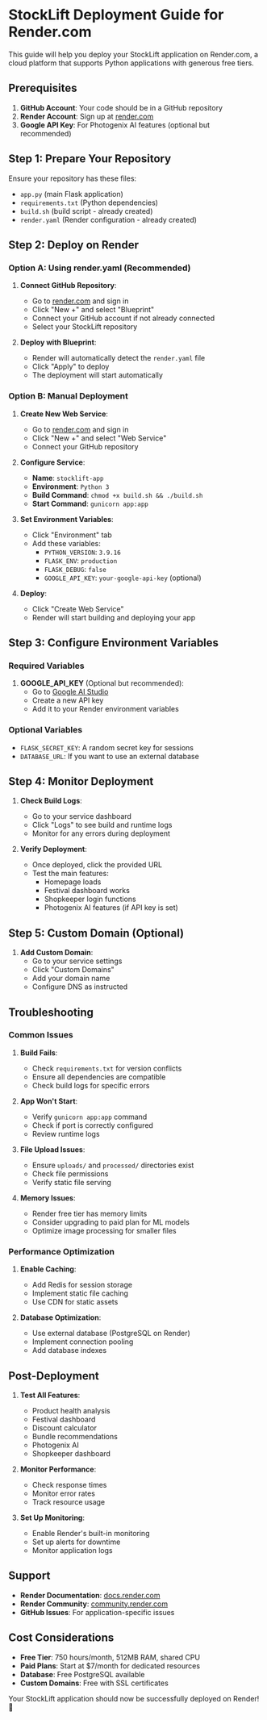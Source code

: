 # StockLift Deployment Guide for Render.com

This guide will help you deploy your StockLift application on Render.com, a cloud platform that supports Python applications with generous free tiers.

## Prerequisites

1. **GitHub Account**: Your code should be in a GitHub repository
2. **Render Account**: Sign up at [render.com](https://render.com)
3. **Google API Key**: For Photogenix AI features (optional but recommended)

## Step 1: Prepare Your Repository

Ensure your repository has these files:
- `app.py` (main Flask application)
- `requirements.txt` (Python dependencies)
- `build.sh` (build script - already created)
- `render.yaml` (Render configuration - already created)

## Step 2: Deploy on Render

### Option A: Using render.yaml (Recommended)

1. **Connect GitHub Repository**:
   - Go to [render.com](https://render.com) and sign in
   - Click "New +" and select "Blueprint"
   - Connect your GitHub account if not already connected
   - Select your StockLift repository

2. **Deploy with Blueprint**:
   - Render will automatically detect the `render.yaml` file
   - Click "Apply" to deploy
   - The deployment will start automatically

### Option B: Manual Deployment

1. **Create New Web Service**:
   - Go to [render.com](https://render.com) and sign in
   - Click "New +" and select "Web Service"
   - Connect your GitHub repository

2. **Configure Service**:
   - **Name**: `stocklift-app`
   - **Environment**: `Python 3`
   - **Build Command**: `chmod +x build.sh && ./build.sh`
   - **Start Command**: `gunicorn app:app`

3. **Set Environment Variables**:
   - Click "Environment" tab
   - Add these variables:
     - `PYTHON_VERSION`: `3.9.16`
     - `FLASK_ENV`: `production`
     - `FLASK_DEBUG`: `false`
     - `GOOGLE_API_KEY`: `your-google-api-key` (optional)

4. **Deploy**:
   - Click "Create Web Service"
   - Render will start building and deploying your app

## Step 3: Configure Environment Variables

### Required Variables

1. **GOOGLE_API_KEY** (Optional but recommended):
   - Go to [Google AI Studio](https://makersuite.google.com/app/apikey)
   - Create a new API key
   - Add it to your Render environment variables

### Optional Variables

- `FLASK_SECRET_KEY`: A random secret key for sessions
- `DATABASE_URL`: If you want to use an external database

## Step 4: Monitor Deployment

1. **Check Build Logs**:
   - Go to your service dashboard
   - Click "Logs" to see build and runtime logs
   - Monitor for any errors during deployment

2. **Verify Deployment**:
   - Once deployed, click the provided URL
   - Test the main features:
     - Homepage loads
     - Festival dashboard works
     - Shopkeeper login functions
     - Photogenix AI features (if API key is set)

## Step 5: Custom Domain (Optional)

1. **Add Custom Domain**:
   - Go to your service settings
   - Click "Custom Domains"
   - Add your domain name
   - Configure DNS as instructed

## Troubleshooting

### Common Issues

1. **Build Fails**:
   - Check `requirements.txt` for version conflicts
   - Ensure all dependencies are compatible
   - Check build logs for specific errors

2. **App Won't Start**:
   - Verify `gunicorn app:app` command
   - Check if port is correctly configured
   - Review runtime logs

3. **File Upload Issues**:
   - Ensure `uploads/` and `processed/` directories exist
   - Check file permissions
   - Verify static file serving

4. **Memory Issues**:
   - Render free tier has memory limits
   - Consider upgrading to paid plan for ML models
   - Optimize image processing for smaller files

### Performance Optimization

1. **Enable Caching**:
   - Add Redis for session storage
   - Implement static file caching
   - Use CDN for static assets

2. **Database Optimization**:
   - Use external database (PostgreSQL on Render)
   - Implement connection pooling
   - Add database indexes

## Post-Deployment

1. **Test All Features**:
   - Product health analysis
   - Festival dashboard
   - Discount calculator
   - Bundle recommendations
   - Photogenix AI
   - Shopkeeper dashboard

2. **Monitor Performance**:
   - Check response times
   - Monitor error rates
   - Track resource usage

3. **Set Up Monitoring**:
   - Enable Render's built-in monitoring
   - Set up alerts for downtime
   - Monitor application logs

## Support

- **Render Documentation**: [docs.render.com](https://docs.render.com)
- **Render Community**: [community.render.com](https://community.render.com)
- **GitHub Issues**: For application-specific issues

## Cost Considerations

- **Free Tier**: 750 hours/month, 512MB RAM, shared CPU
- **Paid Plans**: Start at $7/month for dedicated resources
- **Database**: Free PostgreSQL available
- **Custom Domains**: Free with SSL certificates

Your StockLift application should now be successfully deployed on Render! 🚀 